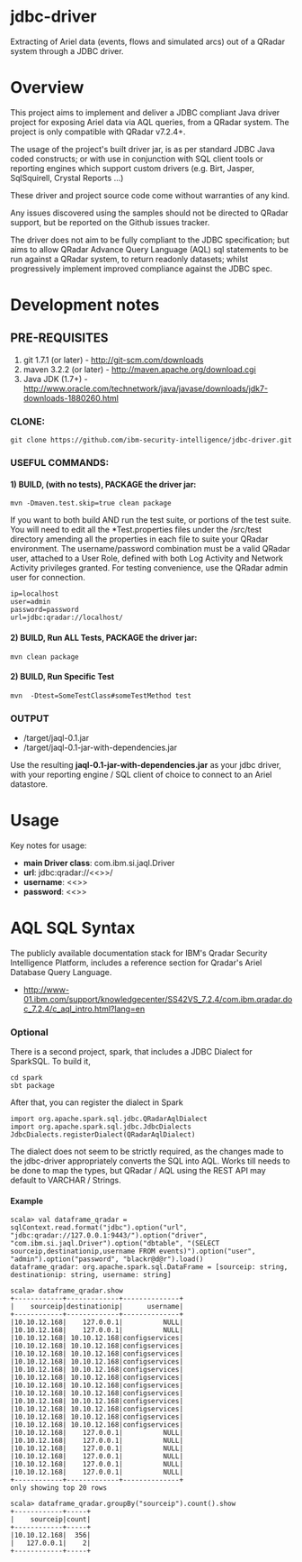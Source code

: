 # jdbc-driver
Extracting of Ariel data (events, flows and simulated arcs) out of a QRadar system through a JDBC driver.

Overview
=======

This project aims to implement and deliver a JDBC compliant Java driver project for exposing Ariel data via AQL queries, from a QRadar system.  The project is only compatible with QRadar v7.2.4+.

The usage of the project's built driver jar, is as per standard JDBC Java coded constructs; or with use in conjunction with SQL client tools or reporting engines which support custom drivers (e.g. Birt, Jasper, SqlSquirell, Crystal Reports ...)

These driver and project source code come without warranties of any kind. 

Any issues discovered using the samples should not be directed to QRadar support, but be reported on the Github issues tracker.  

The driver does not aim to be fully compliant to the JDBC specification; but aims to allow QRadar Advance Query Language (AQL) sql statements to be run against a QRadar system, to return readonly datasets; whilst progressively implement improved compliance against the JDBC spec.

Development notes
=============
## PRE-REQUISITES

1. git 1.7.1 (or later) - http://git-scm.com/downloads
2. maven 3.2.2 (or later) - http://maven.apache.org/download.cgi
3. Java JDK (1.7+) - http://www.oracle.com/technetwork/java/javase/downloads/jdk7-downloads-1880260.html

### CLONE:
```
git clone https://github.com/ibm-security-intelligence/jdbc-driver.git
```

### USEFUL COMMANDS:

#### 1) BUILD, (with no tests), PACKAGE the driver jar:
```
mvn -Dmaven.test.skip=true clean package
```


If you want to both build AND run the test suite, or portions of the test suite.  You will need to edit all the *Test.properties files under the <jdbc-driver>/src/test directory amending all the properties in each file to suite your QRadar environment.  The username/password combination must be a valid QRadar user, attached to a User Role, defined with both Log Activity and Network Activity privileges granted.  For testing convenience, use the QRadar admin user for connection.


```
ip=localhost
user=admin
password=password
url=jdbc:qradar://localhost/
```


#### 2) BUILD, Run ALL Tests, PACKAGE the driver jar:
```
mvn clean package
```

#### 2) BUILD, Run Specific Test 
```
mvn  -Dtest=SomeTestClass#someTestMethod test 
```



### OUTPUT

- <jdbc-driver>/target/jaql-0.1.jar
- <jdbc-driver>/target/jaql-0.1-jar-with-dependencies.jar

Use the resulting **jaql-0.1-jar-with-dependencies.jar** as your jdbc driver, with your reporting engine / SQL client of choice to connect to an Ariel datastore.

Usage
=====
Key notes for usage:

- **main Driver class**: com.ibm.si.jaql.Driver
- **url**: jdbc:qradar://<<<Qradar-Console>>>/
- **username**:  <<<admin-user>>>
- **password**:  <<<admin-user-password>>>

AQL SQL Syntax
==============
The publicly available documentation stack for IBM's Qradar Security Intelligence Platform, includes a reference section for Qradar's Ariel Database Query Language.

- http://www-01.ibm.com/support/knowledgecenter/SS42VS_7.2.4/com.ibm.qradar.doc_7.2.4/c_aql_intro.html?lang=en 

### Optional
There is a second project, spark, that includes a JDBC Dialect for SparkSQL. To build it,
```
cd spark
sbt package
```
After that, you can register the dialect in Spark
```
import org.apache.spark.sql.jdbc.QRadarAqlDialect
import org.apache.spark.sql.jdbc.JdbcDialects
JdbcDialects.registerDialect(QRadarAqlDialect)
```
The dialect does not seem to be strictly required, as the changes made to the jdbc-driver appropriately converts the SQL into AQL. Works till needs to be done to map the types, but QRadar / AQL using the REST API may default to VARCHAR / Strings.

#### Example
```
scala> val dataframe_qradar = sqlContext.read.format("jdbc").option("url", "jdbc:qradar://127.0.0.1:9443/").option("driver", "com.ibm.si.jaql.Driver").option("dbtable", "(SELECT sourceip,destinationip,username FROM events)").option("user", "admin").option("password", "blackr@d@r").load()
dataframe_qradar: org.apache.spark.sql.DataFrame = [sourceip: string, destinationip: string, username: string]

scala> dataframe_qradar.show
+------------+-------------+--------------+
|    sourceip|destinationip|      username|
+------------+-------------+--------------+
|10.10.12.168|    127.0.0.1|          NULL|
|10.10.12.168|    127.0.0.1|          NULL|
|10.10.12.168| 10.10.12.168|configservices|
|10.10.12.168| 10.10.12.168|configservices|
|10.10.12.168| 10.10.12.168|configservices|
|10.10.12.168| 10.10.12.168|configservices|
|10.10.12.168| 10.10.12.168|configservices|
|10.10.12.168| 10.10.12.168|configservices|
|10.10.12.168| 10.10.12.168|configservices|
|10.10.12.168| 10.10.12.168|configservices|
|10.10.12.168| 10.10.12.168|configservices|
|10.10.12.168| 10.10.12.168|configservices|
|10.10.12.168| 10.10.12.168|configservices|
|10.10.12.168| 10.10.12.168|configservices|
|10.10.12.168|    127.0.0.1|          NULL|
|10.10.12.168|    127.0.0.1|          NULL|
|10.10.12.168|    127.0.0.1|          NULL|
|10.10.12.168|    127.0.0.1|          NULL|
|10.10.12.168|    127.0.0.1|          NULL|
|10.10.12.168|    127.0.0.1|          NULL|
+------------+-------------+--------------+
only showing top 20 rows

scala> dataframe_qradar.groupBy("sourceip").count().show
+------------+-----+
|    sourceip|count|
+------------+-----+
|10.10.12.168|  356|
|   127.0.0.1|    2|
+------------+-----+
```